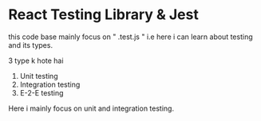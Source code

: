 # React Testing Library & Jest

this code base mainly focus on " .test.js " i.e here 
i can learn about testing and its types.

3 type k hote hai 
1. Unit testing
2. Integration testing
3. E-2-E testing

Here i mainly focus on unit and integration testing.